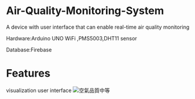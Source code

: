 # Air-Quality-Monitoring-System
A device with user interface that can enable real-time air quality monitoring

Hardware:Arduino UNO WiFi ,PMS5003,DHT11 sensor

Database:Firebase

# Features
visualization user interface
![空氣品質中等]([https://github.com/user-attachments/assets/0ef08641-0bbb-4708-9b94-9eb20669a8c9](https://github.com/user-attachments/assets/0ef08641-0bbb-4708-9b94-9eb20669a8c9))
